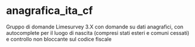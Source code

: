 # anagrafica_ita_cf
Gruppo di domande Limesurvey 3.X con domande su dati anagrafici, con autocomplete per il luogo di nascita (compresi stati esteri e comuni cessati) e controllo non bloccante sul codice fiscale

